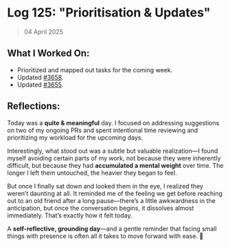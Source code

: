 # Log 125: "Prioritisation & Updates"

> 04 April 2025

## What I Worked On:

- Prioritized and mapped out tasks for the coming week.
- Updated [#3658](https://github.com/shaavan/rust-lightning/commits/pr3658.07).
- Updated [#3655](https://github.com/shaavan/rust-lightning/commits/pr3655.06).

## Reflections:

Today was a **quite & meaningful** day. I focused on addressing suggestions on
two of my ongoing PRs and spent intentional time reviewing and prioritizing my
workload for the upcoming days.

Interestingly, what stood out was a subtle but valuable realization—I found
myself avoiding certain parts of my work, not because they were inherently
difficult, but because they had **accumulated a mental weight** over time. The
longer I left them untouched, the heavier they began to feel.

But once I finally sat down and looked them in the eye, I realized they weren’t
daunting at all. It reminded me of the feeling we get before reaching out to an
old friend after a long pause—there’s a little awkwardness in the anticipation,
but once the conversation begins, it dissolves almost immediately. That’s
exactly how it felt today.

A **self-reflective, grounding day**—and a gentle reminder that facing small
things with presence is often all it takes to move forward with ease. 🌱
